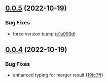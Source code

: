 ## [0.0.5](https://github.com/Tada5hi/smob/compare/v0.0.4...v0.0.5) (2022-10-19)


### Bug Fixes

* force version bump ([e1a993d](https://github.com/Tada5hi/smob/commit/e1a993d695566e778cb545ad6278677626b4d311))

## [0.0.4](https://github.com/Tada5hi/smob/compare/v0.0.3...v0.0.4) (2022-10-19)


### Bug Fixes

* enhanced typing for merger result ([19fc7ff](https://github.com/Tada5hi/smob/commit/19fc7ff9766bcf901dfa319f6e7bb07fa6dd068f))
